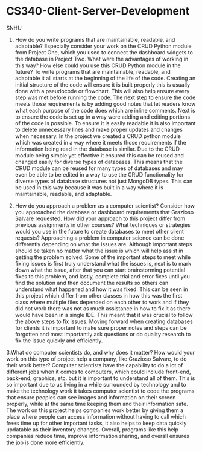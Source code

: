 # CS340-Client-Server-Development
SNHU
1. How do you write programs that are maintainable, readable, and adaptable? Especially consider your work on the CRUD Python module from Project One, which you used to connect the dashboard widgets to the database in Project Two. What were the advantages of working in this way? How else could you use this CRUD Python         module in the future?
    To write programs that are maintainable, readable, and adaptable it all starts at the beginning of the life of the code. Creating an initial structure of the code will ensure it is built properly this is usually done with a pseudocode or flowchart. This will also help ensure every step was met before running the code.      The next step to ensure the code meets those requirements is by adding good notes that let readers know what each purpose of the code does which are inline comments. Next is to ensure the code is set up in a way were adding and editing portions of the code is possible. To ensure it is easily readable it is also             important to delete unnecessary lines and make proper updates and changes when necessary. In the project we created a CRUD python module which was created in a way where it meets those requirements if the information being read in the database is similar. Due to the CRUD module being simple yet effective it ensured         this can be reused and changed easily for diverse types of databases. This means that the CRUD module can be reused for many types of databases and may even be able to be edited in a way to use the CRUD functionality for diverse types of database structures not just MongoDB types. This can be  used in this way because      it was built in a way where it is maintainable, readable, and adaptable.
   
2. How do you approach a problem as a computer scientist? Consider how you approached the database or dashboard requirements that Grazioso Salvare requested. How did your approach to this project differ from previous assignments in other courses? What techniques or strategies would you use in the future to create databases    to meet other client requests?
     Approaching a problem in computer science can be done differently depending on what the issues are. Although important steps should be taken no matter what the issue is which will help assist in getting the problem solved. Some of the important steps to meet while fixing issues is first truly understand what the            issues is, next is to mark down what the issue, after that you can start brainstorming potential fixes to this problem, and lastly, complete trial and error fixes until you find the solution and then document the results so others can understand what happened and how it was fixed. This can be seen in this project           which differ from other classes in how this was the first class where multiple files depended on each other to work and if they did not work there was not as much assistance in how to fix it as there would have been in a single IDE. This meant that it was crucial to follow the above steps to fix issues. Moving forward      when creating  databases for clients it is important to make sure proper notes and steps can be forgotten and most importantly ask questions or do quality research to fix the issue quickly and efficiently.
   
3.What do computer scientists do, and why does it matter? How would your work on this type of project help a company, like Grazioso Salvare, to do their work better?
    Computer scientists have the capability to do a lot of different jobs when it comes to computers, which could include front-end, back-end, graphics, etc. but it is important to understand all of them. This is so important due to us living in a while surrounded by technology and to make the technology work it takes          computer scientist to code the programs that ensure peoples can see images and information on their screen properly, while at the same time keeping them and their information safe. The work on this project helps companies work better by giving them a place where people can access information without having to call          which frees time up for other important tasks, it also helps to keep data quickly updatable as their inventory changes. Overall, programs like this help companies reduce time, improve information sharing, and overall ensures the job is done more efficiently.
